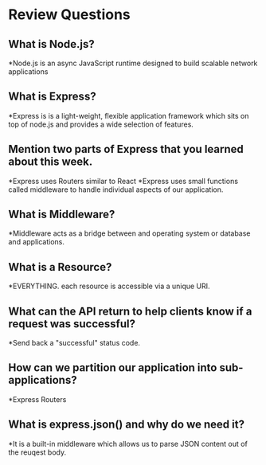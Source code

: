 # Review Questions

## What is Node.js?
*Node.js is an async JavaScript runtime designed to build scalable network applications
## What is Express?
*Express is is a light-weight, flexible application framework which sits on top of node.js and provides a wide selection of features.
## Mention two parts of Express that you learned about this week.
*Express uses Routers similar to React
*Express uses small functions called middleware to handle individual aspects of our application.
## What is Middleware?
*Middleware acts as a bridge between and operating system or database and applications.
## What is a Resource?
*EVERYTHING. each resource is accessible via a unique URI.
## What can the API return to help clients know if a request was successful?
*Send back a "successful" status code.
## How can we partition our application into sub-applications?
*Express Routers
## What is express.json() and why do we need it?
*It is a built-in middleware which allows us to parse JSON content out of the reuqest body.
